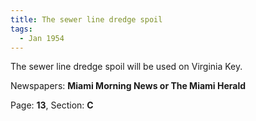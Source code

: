 ```yaml
---  
title: The sewer line dredge spoil  
tags:  
  - Jan 1954  
---  
```

  
The sewer line dredge spoil will be used on Virginia Key.  
  
Newspapers: **Miami Morning News or The Miami Herald**  
  
Page: **13**, Section: **C** 
